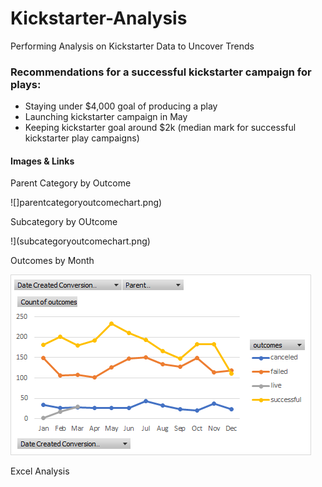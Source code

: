 # Kickstarter-Analysis
Performing Analysis on Kickstarter Data to Uncover Trends
 
### Recommendations for a successful kickstarter campaign for plays:

* Staying under $4,000 goal of producing a play
* Launching kickstarter campaign in May 
* Keeping kickstarter goal around $2k (median mark for successful kickstarter play campaigns)

#### Images & Links

Parent Category by Outcome

![]parentcategoryoutcomechart.png)

Subcategory by OUtcome

!](subcategoryoutcomechart.png)

Outcomes by Month

![](Outcomesbymonth.png)

Excel Analysis
[](docs/kickstarter-analysis.xlsx)
